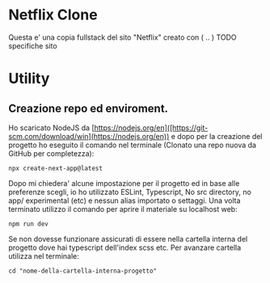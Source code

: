 # Netflix Clone
Questa e' una copia fullstack del sito "Netflix" creato con ( .. ) TODO specifiche sito

# Utility
## Creazione repo ed enviroment.

Ho scaricato NodeJS da [https://nodejs.org/en]([https://git-scm.com/download/win](https://nodejs.org/en)) e dopo per la creazione del progetto ho eseguito il comando nel terminale (Clonato una repo nuova da GitHub per completezza):
```
npx create-next-app@latest
```
Dopo mi chiedera' alcune impostazione per il progetto ed in base alle preferenze scegli, io ho utilizzato ESLint, Typescript, No src directory, no app/ experimental (etc) e nessun alias importato o settaggi. Una volta terminato utilizzo il comando per aprire il materiale su localhost web:
```
npm run dev
```
Se non dovesse funzionare assicurati di essere nella cartella interna del progetto dove hai typescript dell'index scss etc. Per avanzare cartella utilizza nel terminale:
```
cd "nome-della-cartella-interna-progetto"
```
